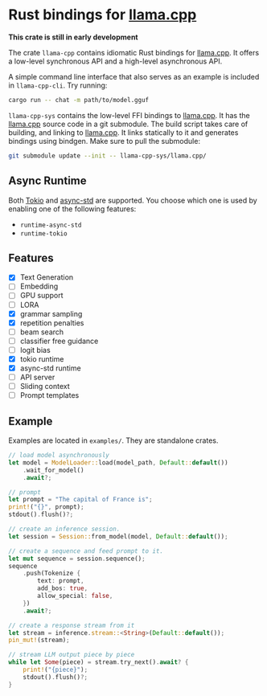 
# Rust bindings for [llama.cpp][1]

**This crate is still in early development**

The crate `llama-cpp` contains idiomatic Rust bindings for [llama.cpp][1].
It offers a low-level synchronous API and a high-level asynchronous API.

A simple command line interface that also serves as an example is included in `llama-cpp-cli`. Try running:

```bash
cargo run -- chat -m path/to/model.gguf
```

`llama-cpp-sys` contains the low-level FFI bindings to [llama.cpp][1]. It has the [llama.cpp][1] source code in a git submodule.
The build script takes care of building, and linking to [llama.cpp][1]. It links statically to it and generates bindings using bindgen.
Make sure to pull the submodule:

```bash
git submodule update --init -- llama-cpp-sys/llama.cpp/
```

## Async Runtime

Both [Tokio][2] and [async-std][3] are supported. You choose which one is used by enabling one of the following features:

 - `runtime-async-std`
 - `runtime-tokio`

## Features

 - [x] Text Generation
 - [ ] Embedding
 - [ ] GPU support
 - [ ] LORA
 - [x] grammar sampling
 - [x] repetition penalties
 - [ ] beam search
 - [ ] classifier free guidance
 - [ ] logit bias
 - [x] tokio runtime
 - [x] async-std runtime
 - [ ] API server
 - [ ] Sliding context
 - [ ] Prompt templates

## Example

Examples are located in `examples/`. They are standalone crates.

```rust
// load model asynchronously
let model = ModelLoader::load(model_path, Default::default())
    .wait_for_model()
    .await?;

// prompt
let prompt = "The capital of France is";
print!("{}", prompt);
stdout().flush()?;

// create an inference session.
let session = Session::from_model(model, Default::default());

// create a sequence and feed prompt to it.
let mut sequence = session.sequence();
sequence
    .push(Tokenize {
        text: prompt,
        add_bos: true,
        allow_special: false,
    })
    .await?;

// create a response stream from it
let stream = inference.stream::<String>(Default::default());
pin_mut!(stream);

// stream LLM output piece by piece
while let Some(piece) = stream.try_next().await? {
    print!("{piece}");
    stdout().flush()?;
}
```

[1]: https://github.com/ggerganov/llama.cpp
[2]: https://tokio.rs/
[3]: https://async.rs/